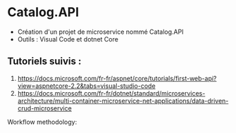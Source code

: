 # Catalog.API
- Création d'un projet de microservice nommé Catalog.API
- Outils : Visual Code et dotnet Core

## Tutoriels suivis :
1. https://docs.microsoft.com/fr-fr/aspnet/core/tutorials/first-web-api?view=aspnetcore-2.2&tabs=visual-studio-code
2. https://docs.microsoft.com/fr-fr/dotnet/standard/microservices-architecture/multi-container-microservice-net-applications/data-driven-crud-microservice

Workflow methodology:

